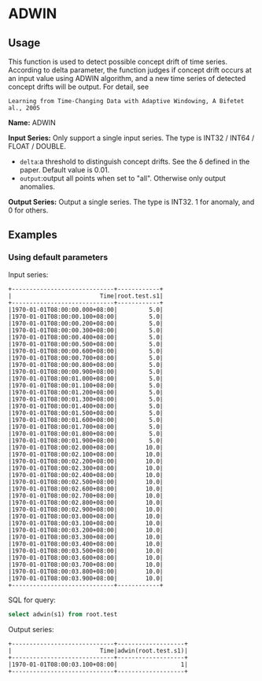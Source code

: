 # ADWIN

## Usage

This function is used to detect possible concept drift of time series. According to delta parameter, the function judges if concept drift occurs at an input value using ADWIN algorithm, and a new time series of detected concept drifts will be output. For detail, see 

```
Learning from Time-Changing Data with Adaptive Windowing, A Bifetet al., 2005
```

**Name:** ADWIN

**Input Series:** Only support a single input series. The type is INT32 / INT64 / FLOAT / DOUBLE.

+ `delta`:a threshold to distinguish concept drifts. See the δ defined in the paper. Default value is 0.01.
+ `output`:output all points when set to "all". Otherwise only output anomalies.

**Output Series:** Output a single series. The type is INT32. 1 for anomaly, and 0 for others.

## Examples

### Using default parameters

Input series:

```
+-----------------------------+------------+
|                         Time|root.test.s1|
+-----------------------------+------------+
|1970-01-01T08:00:00.000+08:00|         5.0|
|1970-01-01T08:00:00.100+08:00|         5.0|
|1970-01-01T08:00:00.200+08:00|         5.0|
|1970-01-01T08:00:00.300+08:00|         5.0|
|1970-01-01T08:00:00.400+08:00|         5.0|
|1970-01-01T08:00:00.500+08:00|         5.0|
|1970-01-01T08:00:00.600+08:00|         5.0|
|1970-01-01T08:00:00.700+08:00|         5.0|
|1970-01-01T08:00:00.800+08:00|         5.0|
|1970-01-01T08:00:00.900+08:00|         5.0|
|1970-01-01T08:00:01.000+08:00|         5.0|
|1970-01-01T08:00:01.100+08:00|         5.0|
|1970-01-01T08:00:01.200+08:00|         5.0|
|1970-01-01T08:00:01.300+08:00|         5.0|
|1970-01-01T08:00:01.400+08:00|         5.0|
|1970-01-01T08:00:01.500+08:00|         5.0|
|1970-01-01T08:00:01.600+08:00|         5.0|
|1970-01-01T08:00:01.700+08:00|         5.0|
|1970-01-01T08:00:01.800+08:00|         5.0|
|1970-01-01T08:00:01.900+08:00|         5.0|
|1970-01-01T08:00:02.000+08:00|        10.0|
|1970-01-01T08:00:02.100+08:00|        10.0|
|1970-01-01T08:00:02.200+08:00|        10.0|
|1970-01-01T08:00:02.300+08:00|        10.0|
|1970-01-01T08:00:02.400+08:00|        10.0|
|1970-01-01T08:00:02.500+08:00|        10.0|
|1970-01-01T08:00:02.600+08:00|        10.0|
|1970-01-01T08:00:02.700+08:00|        10.0|
|1970-01-01T08:00:02.800+08:00|        10.0|
|1970-01-01T08:00:02.900+08:00|        10.0|
|1970-01-01T08:00:03.000+08:00|        10.0|
|1970-01-01T08:00:03.100+08:00|        10.0|
|1970-01-01T08:00:03.200+08:00|        10.0|
|1970-01-01T08:00:03.300+08:00|        10.0|
|1970-01-01T08:00:03.400+08:00|        10.0|
|1970-01-01T08:00:03.500+08:00|        10.0|
|1970-01-01T08:00:03.600+08:00|        10.0|
|1970-01-01T08:00:03.700+08:00|        10.0|
|1970-01-01T08:00:03.800+08:00|        10.0|
|1970-01-01T08:00:03.900+08:00|        10.0|
+-----------------------------+------------+
```

SQL for query: 

```sql
select adwin(s1) from root.test
```

Output series:

```
+-----------------------------+-------------------+
|                         Time|adwin(root.test.s1)|
+-----------------------------+-------------------+
|1970-01-01T08:00:03.100+08:00|                  1|
+-----------------------------+-------------------+
```

